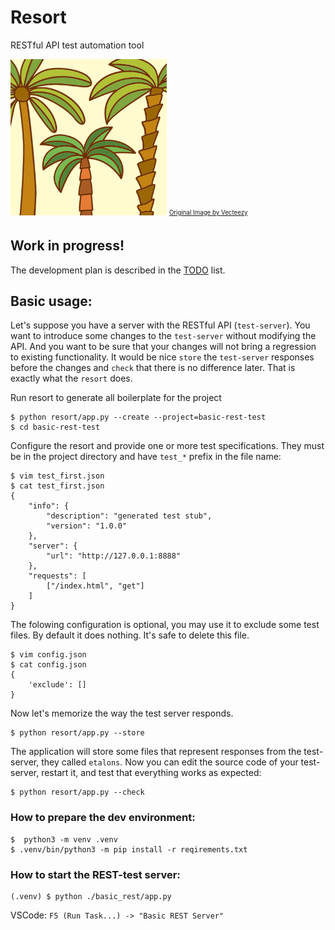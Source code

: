 # Resort
RESTful API test automation tool

<img src="data/icons/resort_edit.png" alt="Resort Logo" width="250">
<sub><sup><a href="https://www.vecteezy.com/vector-art/146821-palm-tree-collection-vectors">Original Image by Vecteezy</a></sup></sub>

## Work in progress!
The development plan is described in the [TODO](TODO.md) list.

## Basic usage:
Let's suppose you have a server with the RESTful API (`test-server`). You want to introduce some changes to the `test-server` without modifying the API. And you want to be sure that your changes will not bring a regression to existing functionality. It would be nice `store` the `test-server` responses before the changes and `check` that there is no difference later. That is exactly what the `resort` does.

Run resort to generate all boilerplate for the project
```
$ python resort/app.py --create --project=basic-rest-test
$ cd basic-rest-test
```
Configure the resort and provide one or more test specifications. They must be in the project directory and have `test_*` prefix in the file name:
```
$ vim test_first.json
$ cat test_first.json
{
    "info": {
        "description": "generated test stub",
        "version": "1.0.0"
    },
    "server": {
        "url": "http://127.0.0.1:8888"
    },
    "requests": [
        ["/index.html", "get"]
    ]
}
```
The folowing configuration is optional, you may use it to exclude some test files. By default it does nothing. It's safe to delete this file.
```
$ vim config.json
$ cat config.json
{
    'exclude': []
}
```

Now let's memorize the way the test server responds.
```
$ python resort/app.py --store
```
The application will store some files that represent responses from the test-server, they called `etalons`.
Now you can edit the source code of your test-server, restart it, and test that everything works as expected:
```
$ python resort/app.py --check
```

### How to prepare the dev environment:
```
$  python3 -m venv .venv
$ .venv/bin/python3 -m pip install -r reqirements.txt
```

### How to start the REST-test server:
```
(.venv) $ python ./basic_rest/app.py
```

VSCode: `F5 (Run Task...) -> "Basic REST Server"`


